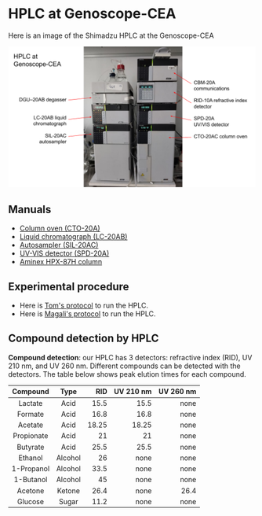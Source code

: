 # HPLC at Genoscope-CEA

Here is an image of the Shimadzu HPLC at the Genoscope-CEA

![](2024.03_HPLC.png)

## Manuals

-   [Column oven (CTO-20A)](https://github.com/actolonen/Analysis_Lab/blob/main/Metabolites/HPLC/Manuals/CTO-20A_IM_EN.pdf)
-   [Liquid chromatograph (LC-20AB)](https://github.com/actolonen/Analysis_Lab/Metabolites/blob/main/HPLC/Manuals/LC-20AB_IM_EN.pdf)
-   [Autosampler (SIL-20AC)](https://github.com/actolonen/Analysis_Lab/blob/main/Metabolites/HPLC/Manuals/SIL_20A_IM_VerA_ocr_EN.pdf)
-   [UV-VIS detector (SPD-20A)](https://github.com/actolonen/Analysis_Lab/blob/main/Metabolites/HPLC/Manuals/SPD-20A20AV_IM_EN.pdf)
-   [Aminex HPX-87H column](https://github.com/actolonen/Analysis_Lab/blob/main/HPLC/Metabolites/Manuals/LIT42D.PDF)

## Experimental procedure

-   Here is [Tom's protocol](https://github.com/actolonen/Analysis_Lab/blob/main/Metabolites/HPLC/2024.09_protocolHPLC.pdf) to run the HPLC.
-   Here is [Magali's protocol](https://github.com/actolonen/Analysis_Lab/blob/main/Metabolites/HPLC/2024.10_protocole_HPLC_MB.docx) to run the HPLC.

## Compound detection by HPLC

**Compound detection**: our HPLC has 3 detectors: refractive index (RID), UV 210 nm, and UV 260 nm. Different compounds can be detected with the detectors. The table below shows peak elution times for each compound.

| Compound | Type | RID | UV 210 nm | UV 260 nm |
|:----------------:|:----------------:|-----------------:|-----------------:|-----------------:|
| Lactate | Acid | 15.5 | 15.5  | none |
| Formate | Acid | 16.8 | 16.8 | none |
| Acetate | Acid | 18.25 | 18.25 | none |
| Propionate | Acid | 21 | 21  | none |
| Butyrate | Acid | 25.5 | 25.5 | none |
| Ethanol | Alcohol | 26 | none | none |
| 1-Propanol | Alcohol | 33.5 | none | none |
| 1-Butanol | Alcohol | 45 | none | none |
| Acetone | Ketone | 26.4 | none | 26.4 |
| Glucose | Sugar | 11.2 | none | none |
